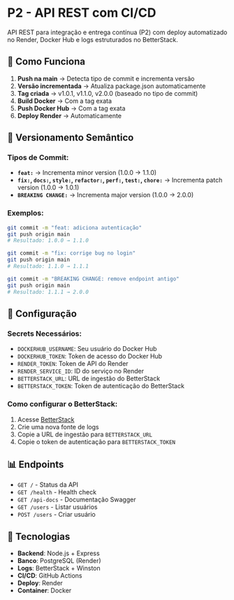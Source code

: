 # P2 - API REST com CI/CD

API REST para integração e entrega contínua (P2) com deploy automatizado no Render, Docker Hub e logs estruturados no BetterStack.

## 🚀 Como Funciona

1. **Push na main** → Detecta tipo de commit e incrementa versão
2. **Versão incrementada** → Atualiza package.json automaticamente
3. **Tag criada** → v1.0.1, v1.1.0, v2.0.0 (baseado no tipo de commit)
4. **Build Docker** → Com a tag exata
5. **Push Docker Hub** → Com a tag exata
6. **Deploy Render** → Automaticamente

## 📝 Versionamento Semântico

### Tipos de Commit:
- **`feat:`** → Incrementa minor version (1.0.0 → 1.1.0)
- **`fix:`, `docs:`, `style:`, `refactor:`, `perf:`, `test:`, `chore:`** → Incrementa patch version (1.0.0 → 1.0.1)
- **`BREAKING CHANGE:`** → Incrementa major version (1.0.0 → 2.0.0)

### Exemplos:
```bash
git commit -m "feat: adiciona autenticação"
git push origin main
# Resultado: 1.0.0 → 1.1.0

git commit -m "fix: corrige bug no login"
git push origin main
# Resultado: 1.1.0 → 1.1.1

git commit -m "BREAKING CHANGE: remove endpoint antigo"
git push origin main
# Resultado: 1.1.1 → 2.0.0
```

## 🔧 Configuração

### Secrets Necessários:
- `DOCKERHUB_USERNAME`: Seu usuário do Docker Hub
- `DOCKERHUB_TOKEN`: Token de acesso do Docker Hub
- `RENDER_TOKEN`: Token de API do Render
- `RENDER_SERVICE_ID`: ID do serviço no Render
- `BETTERSTACK_URL`: URL de ingestão do BetterStack
- `BETTERSTACK_TOKEN`: Token de autenticação do BetterStack

### Como configurar o BetterStack:
1. Acesse [BetterStack](https://betterstack.com)
2. Crie uma nova fonte de logs
3. Copie a URL de ingestão para `BETTERSTACK_URL`
4. Copie o token de autenticação para `BETTERSTACK_TOKEN`

## 📊 Endpoints

- `GET /` - Status da API
- `GET /health` - Health check
- `GET /api-docs` - Documentação Swagger
- `GET /users` - Listar usuários
- `POST /users` - Criar usuário

## 🎯 Tecnologias

- **Backend**: Node.js + Express
- **Banco**: PostgreSQL (Render)
- **Logs**: BetterStack + Winston
- **CI/CD**: GitHub Actions
- **Deploy**: Render
- **Container**: Docker 